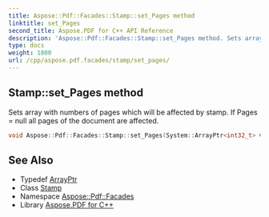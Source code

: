 ```yaml
---
title: Aspose::Pdf::Facades::Stamp::set_Pages method
linktitle: set_Pages
second_title: Aspose.PDF for C++ API Reference
description: 'Aspose::Pdf::Facades::Stamp::set_Pages method. Sets array with numbers of pages which will be affected by stamp. If Pages = null all pages of the document are affected in C++.'
type: docs
weight: 1800
url: /cpp/aspose.pdf.facades/stamp/set_pages/
---
```

## Stamp::set_Pages method


Sets array with numbers of pages which will be affected by stamp. If Pages = null all pages of the document are affected.

```cpp
void Aspose::Pdf::Facades::Stamp::set_Pages(System::ArrayPtr<int32_t> value)
```

## See Also

* Typedef [ArrayPtr](../../../system/arrayptr/)
* Class [Stamp](../)
* Namespace [Aspose::Pdf::Facades](../../)
* Library [Aspose.PDF for C++](../../../)
